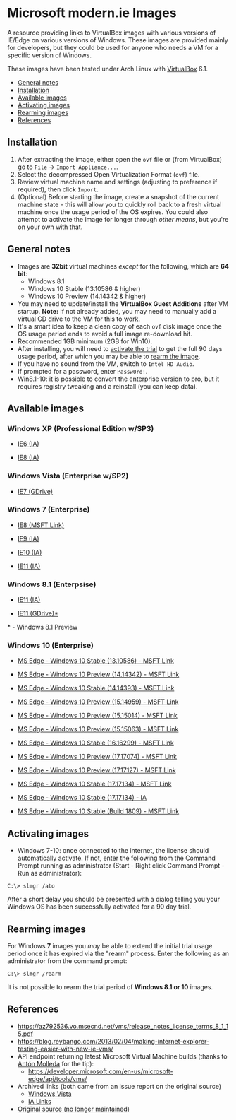 # Microsoft modern.ie Images

A resource providing links to VirtualBox images with various versions of IE/Edge on various versions of Windows. These images are provided mainly for developers, but they could be used for anyone who needs a VM for a specific version of Windows.

These images have been tested under Arch Linux with [VirtualBox](https://www.virtualbox.org) 6.1.

- [General notes](#general-notes)
- [Installation](#installation)
- [Available images](#available-images)
- [Activating images](#activating-images)
- [Rearming images](#rearming-images)
- [References](#references)

## Installation
1. After extracting the image, either open the `ovf` file or (from VirtualBox) go to `File` -> `Import Appliance...`.
2. Select the decompressed Open Virtualization Format (`ovf`) file.
3. Review virtual machine name and settings (adjusting to preference if required), then click `Import`.
4. (Optional) Before starting the image, create a snapshot of the current machine state - this will allow you to quickly roll back to a fresh virtual machine once the usage period of the OS expires. You could also attempt to activate the image for longer through *other means*, but you're on your own with that.

## General notes
- Images are **32bit** virtual machines *except* for the following, which are **64 bit**:
	- Windows 8.1
	- Windows 10 Stable  (13.10586 & higher)
	- Windows 10 Preview (14.14342 & higher)
- You may need to update/install the **VirtualBox Guest Additions** after VM startup. **Note:** If not already added, you may need to manually add a virtual CD drive to the VM for this to work.
- It's a smart idea to keep a clean copy of each `ovf` disk image once the OS usage period ends to avoid a full image re-download hit.
- Recommended 1GB minimum (2GB for Win10).
- After installing, you will need to [activate the trial](#activating-images) to get the full 90 days usage period, after which you may be able to [rearm the image](#rearming-images).
- If you have no sound from the VM, switch to `Intel HD Audio`.
- If prompted for a password, enter `Passw0rd!`.
- Win8.1-10: it is possible to convert the enterprise version to pro, but it requires registry tweaking and a reinstall (you can keep data).

## Available images

### Windows XP (Professional Edition w/SP3)

- [IE6 (IA)](https://archive.org/download/ie6.xp.virtualbox/IE6.XP.VirtualBox.zip)

- [IE8 (IA)](https://archive.org/download/ie6.xp.virtualbox/IE8.XP.VirtualBox.zip)

### Windows Vista (Enterprise w/SP2)

- [IE7 (GDrive)](https://drive.google.com/uc?export=download&id=0B6ErFLUmGTfaV1Q0QndxYVViV2c)

### Windows 7 (Enterprise)

- [IE8 (MSFT Link)](https://az792536.vo.msecnd.net/vms/VMBuild_20150916/VirtualBox/IE8/IE8.Win7.VirtualBox.zip)

- [IE9 (IA)](https://archive.org/download/ie9.win7.virtualbox/IE9.Win7.VirtualBox.zip)

- [IE10 (IA)](https://archive.org/download/ie10.win7.virtualbox/IE10.Win7.VirtualBox.zip)

- [IE11 (IA)](https://archive.org/download/ie11.win7.virtualbox/IE11.Win7.VirtualBox.zip)


### Windows 8.1 (Enterpsise)

- [IE11 (IA)](https://archive.org/download/ie11.win81.virtualbox/IE11.Win81.VirtualBox.zip)

- [IE11 (GDrive)\*](https://drive.google.com/uc?export=download&id=0B76gNAvlBE7eUFZEZmlXRTlkeU0)

\* - Windows 8.1 Preview

### Windows 10 (Enterprise)

- [MS Edge - Windows 10 Stable  (13.10586) - MSFT Link](https://az792536.vo.msecnd.net/vms/VMBuild_20160322/VirtualBox/MSEdge/MSEdge.Win10TH2.VirtualBox.zip)

- [MS Edge - Windows 10 Preview (14.14342) - MSFT Link](https://az792536.vo.msecnd.net/vms/VMBuild_20160511/VirtualBox/MSEdge/MSEdge.Win10_preview.VirtualBox.zip)

- [MS Edge - Windows 10 Stable  (14.14393) - MSFT Link](https://az792536.vo.msecnd.net/vms/VMBuild_20160802/VirtualBox/MSEdge/MSEdge.Win10_RS1.VirtualBox.zip)

- [MS Edge - Windows 10 Preview (15.14959) - MSFT Link](https://az792536.vo.msecnd.net/vms/VMBuild_20161102/VirtualBox/MSEdge/MSEdge.Win10_preview.VirtualBox.zip)

- [MS Edge - Windows 10 Preview (15.15014) - MSFT Link](https://az792536.vo.msecnd.net/vms/VMBuild_20170126/VirtualBox/MSEdge/MSEdge.Win10_preview.VirtualBox.zip)

- [MS Edge - Windows 10 Preview (15.15063) - MSFT Link](https://az792536.vo.msecnd.net/vms/VMBuild_20170320/VirtualBox/MSEdge/MSEdge.Win10.RS2.VirtualBox.zip)

- [MS Edge - Windows 10 Stable  (16.16299) - MSFT Link](https://az792536.vo.msecnd.net/vms/VMBuild_20171019/VirtualBox/MSEdge/MSEdge.Win10.VirtualBox.zip)

- [MS Edge - Windows 10 Preview (17.17074) - MSFT Link](https://az792536.vo.msecnd.net/vms/VMBuild_20180102/VirtualBox/MSEdge/MSEdge.Win10_preview.VirtualBox.zip)

- [MS Edge - Windows 10 Preview (17.17127) - MSFT Link](https://az792536.vo.msecnd.net/vms/VMBuild_20180320/VirtualBox/MSEdge/MSEdge.Win10_preview.VirtualBox.zip)

- [MS Edge - Windows 10 Stable  (17.17134) - MSFT Link](https://az792536.vo.msecnd.net/vms/VMBuild_20180425/VirtualBox/MSEdge/MSEdge.Win10.VirtualBox.zip)

- [MS Edge - Windows 10 Stable  (17.17134) - IA](https://archive.org/download/msedge.win10.virtualbox/MSEdge.Win10.VirtualBox.zip)

- [MS Edge - Windows 10 Stable  (Build 1809) - MSFT Link](https://az792536.vo.msecnd.net/vms/VMBuild_20190311/VirtualBox/MSEdge/MSEdge.Win10.VirtualBox.zip)

## Activating images

- Windows 7-10: once connected to the internet, the license should automatically activate. If not, enter the following from the Command Prompt running as administrator (Start - Right click Command Prompt - Run as administrator):

```
C:\> slmgr /ato
```

After a short delay you should be presented with a dialog telling you your Windows OS has been successfully activated for a 90 day trial.

## Rearming images
For Windows **7** images you *may* be able to extend the initial trial usage period once it has expired via the "rearm" process. Enter the following as an administrator from the command prompt:

```
C:\> slmgr /rearm
```

It is not possible to rearm the trial period of **Windows 8.1 or 10** images.


## References
- https://az792536.vo.msecnd.net/vms/release_notes_license_terms_8_1_15.pdf
- https://blog.reybango.com/2013/02/04/making-internet-explorer-testing-easier-with-new-ie-vms/
- API endpoint returning latest Microsoft Virtual Machine builds (thanks to [Antón Molleda](https://twitter.com/molant) for the tip):
	- https://developer.microsoft.com/en-us/microsoft-edge/api/tools/vms/
- Archived links (both came from an issue report on the original source)
    - [Windows Vista](https://gist.github.com/zmwangx/e728c56f428bc703c6f6#gistcomment-3196040)
    - [IA Links](https://gist.github.com/zmwangx/e728c56f428bc703c6f6#gistcomment-3115797)
- [Original source (no longer maintained)](https://github.com/magnetikonline/linux-microsoft-ie-virtual-machines)
